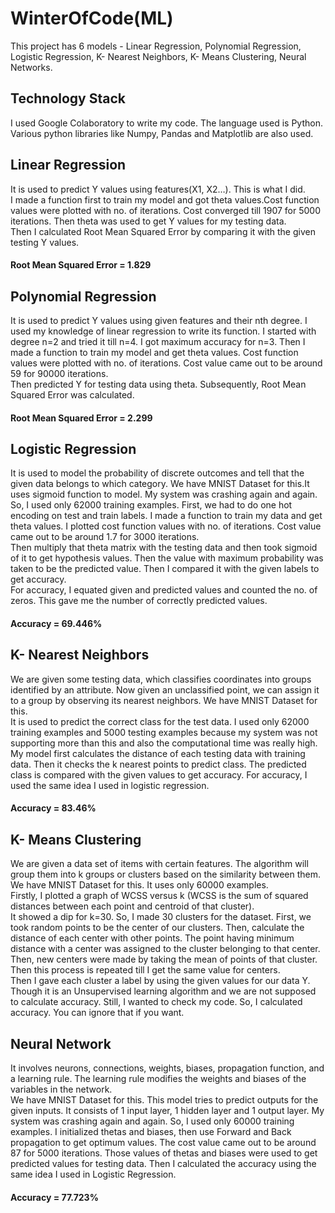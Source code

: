 # WinterOfCode(ML)
This project has 6 models - Linear Regression, Polynomial Regression, Logistic Regression, K- Nearest Neighbors, K- Means Clustering, Neural Networks.  
## Technology Stack
I used Google Colaboratory to write my code. The language used is Python. Various python libraries like Numpy, Pandas and Matplotlib are also used.
## Linear Regression
It is used to predict Y values using features(X1, X2…). This is what I did. <br/>
I made a function first to train my model and got theta values.Cost function values were plotted with no. of iterations. Cost converged till 1907 for 5000 iterations. Then theta was used to get Y values for my testing data. <br/>
Then I calculated Root Mean Squared Error by comparing it with the given testing Y values.
#### Root Mean Squared Error = 1.829
## Polynomial Regression
It is used to predict Y values using given features and their nth degree. I used my knowledge of linear regression to write its function. I started with degree n=2 and tried it till n=4. I got maximum accuracy for n=3. Then I made a function to train my model and get theta values. Cost function values were plotted with no. of iterations. Cost value came out to be around 59 for 90000 iterations.<br/>
Then predicted Y for testing data using theta. Subsequently, Root Mean Squared Error was calculated. 
#### Root Mean Squared Error = 2.299
## Logistic Regression
It is used to model the probability of discrete outcomes and tell that the given data belongs to which category. We have MNIST Dataset for this.It uses sigmoid function to model. My system was crashing again and again. So, I used only 62000 training examples. First, we had to do one hot encoding on test and train labels. I made a function to train my data and get theta values. I plotted cost function values with no. of iterations. Cost value came out to be around 1.7 for 3000 iterations. <br/>
Then multiply that theta matrix with the testing data and then took sigmoid of it to get hypothesis values. Then the value with maximum probability was taken to be the predicted value. Then I compared it with the given labels to get accuracy. <br />
For accuracy, I equated given and predicted values and counted the no. of zeros. This gave me the number of correctly predicted values.
#### Accuracy = 69.446%
## K- Nearest Neighbors
We are given some testing data, which classifies coordinates into groups identified by an attribute. Now given an unclassified point, we can assign it to a group by observing its nearest neighbors. We have MNIST Dataset for this.<br />
It is used to predict the correct class for the test data. I used only 62000 training examples and 5000 testing examples because my system was not supporting more than this and also the computational time was really high. My model first calculates the distance of each testing data with training data. Then it checks the k nearest points to predict class. The predicted class is compared with the given values to get accuracy. For accuracy, I used the same idea I used in logistic regression.
#### Accuracy = 83.46%
## K- Means Clustering
We are given a data set of items with certain features. The algorithm will  group them into k groups or clusters based on the similarity between them. We have MNIST Dataset for this. It uses only 60000 examples. <br />
Firstly, I plotted a graph of WCSS versus k (WCSS is the sum of squared distances between each point and centroid of that cluster).<br />
It showed a dip for k=30. So, I made 30 clusters for the dataset. First, we took random points to be the center of our clusters. Then, calculate the distance of each center with other points. The point having minimum distance with a center was assigned to the cluster belonging to that center. Then, new centers were made by taking the mean of points of that cluster. Then this process is repeated till I get the same value for centers.<br />
Then I gave each cluster a label by using the given values for our data Y. Though it is an Unsupervised learning algorithm and we are not supposed to calculate accuracy. Still, I wanted to check my code. So, I calculated accuracy. You can ignore that if you want.
## Neural Network
It involves neurons, connections, weights, biases, propagation function, and a learning rule. The learning rule modifies the weights and biases of the variables in the network.<br />
We have MNIST Dataset for this. This model tries to predict outputs for the given inputs. It consists of 1 input layer, 1 hidden layer and 1 output layer. My system was crashing again and again. So, I used only 60000 training examples. I initialized thetas and biases, then use Forward and Back propagation to get optimum values. The cost value came out to be around 87 for 5000 iterations. Those values of thetas and biases were used to get predicted values for testing data. Then I calculated the accuracy using the same idea I used in Logistic Regression. 
#### Accuracy = 77.723%
